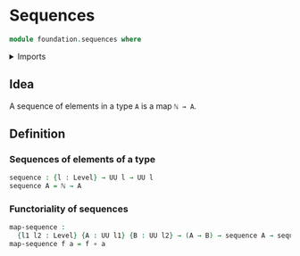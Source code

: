# Sequences

```agda
module foundation.sequences where
```

<details><summary>Imports</summary>
```agda
open import foundation.functions
open import foundation.universe-levels
open import elementary-number-theory.natural-numbers
```
</details>

## Idea

A sequence of elements in a type `A` is a map `ℕ → A`.

## Definition

### Sequences of elements of a type

```agda
sequence : {l : Level} → UU l → UU l
sequence A = ℕ → A
```

### Functoriality of sequences

```agda
map-sequence :
  {l1 l2 : Level} {A : UU l1} {B : UU l2} → (A → B) → sequence A → sequence B
map-sequence f a = f ∘ a
```
